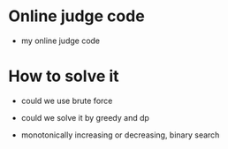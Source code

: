 # Online judge code
- my online judge code

# How to solve it

- could we use brute force
- could we solve it by greedy and dp

- monotonically increasing or decreasing, binary search